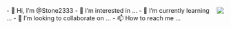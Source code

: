 <a href="#">
  <img align="right" src="https://github-readme-stats.vercel.app/api?username=Stone2333" />
</a>
- 👋 Hi, I’m @Stone2333                                                                               
- 👀 I’m interested in ...
- 🌱 I’m currently learning ...
- 💞️ I’m looking to collaborate on ...
- 📫 How to reach me ...

<!---
Stone2333/Stone2333 is a ✨ special ✨ repository because its `README.md` (this file) appears on your GitHub profile.
You can click the Preview link to take a look at your changes.
--->

